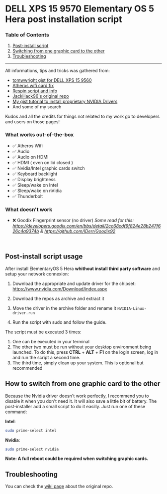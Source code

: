 # DELL XPS 15 9570 Elementary OS 5 Hera post installation script

### Table of Contents
1. [Post-install script](#post-install-script)
2. [Switching from one graphic card to the other](#how-to-switch-from-one-graphic-card-to-the-other)
3. [Troubleshooting](#troubleshooting)

---

All informations, tips and tricks was gathered from:

- [tomwwright gist for DELL XPS 15 9560](https://gist.github.com/tomwwright/f88e2ddb344cf99f299935e1312da880)
- [Atheros wifi card fix](https://ubuntuforums.org/showthread.php?t=2323812&page=2)
- [Respin script and info](http://linuxiumcomau.blogspot.com/)
- [JackHack96's original repo](https://github.com/JackHack96/dell-xps-9570-ubuntu-respin)
- [My gist tutorial to install proprietary NVIDIA Drivers](https://gist.github.com/MrZyr0/43f059fbbdcfff7c9757bf919d00f8fe)
- And some of my search

Kudos and all the credits for things not related to my work go to developers and users on those pages!

### What works out-of-the-box
 - ✅ Atheros Wifi
 - ✅ Audio
 - ✅ Audio on HDMI
 - ✅ HDMI ( even on lid closed )
 - ✅ Nvidia/Intel graphic cards switch
 - ✅ Keyboard backlight
 - ✅ Display brightness
 - ✅ Sleep/wake on Intel
 - ✅ Sleep/wake on nVidia
 - ✅ Thunderbolt

### What doesn't work
 - ❌ Goodix Fingerprint sensor (no driver)
      _Some read for this: https://developers.goodix.com/en/bbs/detail/2cc68cdf9f824e28b247f626c4a9374b & https://github.com/IDerr/Goodix92_

<br>

## Post-install script usage
After install ElementaryOS 5 Hera **whithout install third party software** and setup your network connexion:

1. Download the appropriate and update driver for the chipset: https://www.nvidia.com/Download/index.aspx

2. Download the repos as archive and extract it

3. Move the driver in the archive folder and rename it `NVIDIA-Linux-driver.run`

4. Run the script with sudo and follow the guide.

The script must be executed 3 times:
1. One can be executed in your terminal
2. The other two must be run without your desktop environment being launched.
   To do this, press **CTRL** + **ALT** + **F1** on the login screen, log in and run the script a second time.
3. The third time, simply clean up your system. This is optional but recommended

## How to switch from one graphic card to the other
Because the Nvidia driver doesn't work perfectly, I recommend you to disable it when you don't need it. It will also save a little bit of battery.
The post-installer add a small script to do it easilly.
Just run one of these command:

**Intel**:
```bash
sudo prime-select intel
```

**Nvidia**:
```bash
sudo prime-select nvidia
```

**Note: A full reboot could be required when switching graphic cards.**

## Troubleshooting

You can check the [wiki page](https://github.com/JackHack96/dell-xps-9570-ubuntu-respin/wiki/Troubleshooting) about the original repo.
